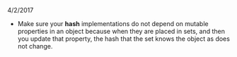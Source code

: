 4/2/2017
- Make sure your __hash__ implementations do not depend on mutable properties in an object because when they are placed in sets, and then you update that property, the hash that the set knows the object as does not change.

